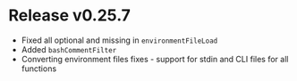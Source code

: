 # Release v0.25.7

- Fixed all optional and missing in `environmentFileLoad`
- Added `bashCommentFilter`
- Converting environment files fixes - support for stdin and CLI files for all functions
